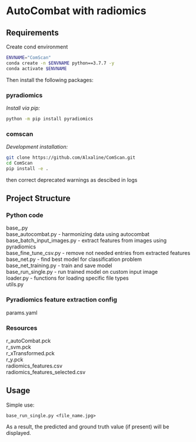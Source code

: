 # AutoCombat with radiomics

## Requirements
Create cond environment
```bash
ENVNAME="ComScan"
conda create -n $ENVNAME python==3.7.7 -y
conda activate $ENVNAME
```
Then install the following packages:

### pyradiomics
_Install via pip:_
```bash
python -m pip install pyradiomics
```

### comscan
_Development installation:_
```bash
git clone https://github.com/Alxaline/ComScan.git
cd ComScan
pip install -e .
```
then correct deprecated warnings as descibed in logs

## Project Structure
### Python code
base_.py  
base_autocombat.py - harmonizing data using autocombat   
base_batch_input_images.py - extract features from images using pyradiomics  
base_fine_tune_csv.py - remove not needed entries from extracted features  
base_net.py - find best model for classification problem  
base_net_training.py - train and save model  
base_run_single.py - run trained model on custom input image  
loader.py - functions for loading specific file types  
utils.py

### Pyradiomics feature extraction config
params.yaml

### Resources
r_autoCombat.pck  
r_svm.pck  
r_xTransformed.pck  
r_y.pck  
radiomics_features.csv  
radiomics_features_selected.csv

## Usage
Simple use:
```
base_run_single.py <file_name.jpg>
```
As a result, the predicted and ground truth value (if present) will be displayed.
